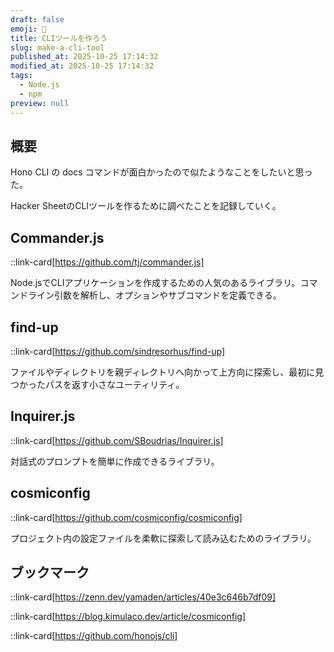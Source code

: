 ```yaml
---
draft: false
emoji: 🛟
title: CLIツールを作ろう
slug: make-a-cli-tool
published_at: 2025-10-25 17:14:32
modified_at: 2025-10-25 17:14:32
tags:
  - Node.js
  - npm
preview: null
---
```


## 概要

Hono CLI の docs コマンドが面白かったので似たようなことをしたいと思った。

Hacker SheetのCLIツールを作るために調べたことを記録していく。

## Commander.js

::link-card[https://github.com/tj/commander.js]

Node.jsでCLIアプリケーションを作成するための人気のあるライブラリ。コマンドライン引数を解析し、オプションやサブコマンドを定義できる。

## find-up

::link-card[https://github.com/sindresorhus/find-up]

ファイルやディレクトリを親ディレクトリへ向かって上方向に探索し、最初に見つかったパスを返す小さなユーティリティ。

## Inquirer.js

::link-card[https://github.com/SBoudrias/Inquirer.js]

対話式のプロンプトを簡単に作成できるライブラリ。

## cosmiconfig

::link-card[https://github.com/cosmiconfig/cosmiconfig]

プロジェクト内の設定ファイルを柔軟に探索して読み込むためのライブラリ。

## ブックマーク

::link-card[https://zenn.dev/yamaden/articles/40e3c646b7df09]

::link-card[https://blog.kimulaco.dev/article/cosmiconfig]

::link-card[https://github.com/honojs/cli]
